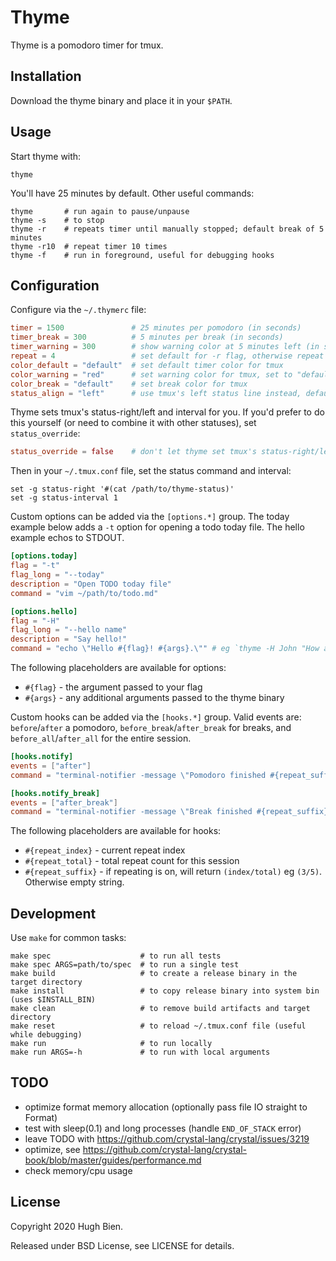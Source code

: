 # Thyme

Thyme is a pomodoro timer for tmux.

## Installation

Download the thyme binary and place it in your `$PATH`.

## Usage

Start thyme with:

```
thyme
```

You'll have 25 minutes by default. Other useful commands:

```
thyme       # run again to pause/unpause
thyme -s    # to stop
thyme -r    # repeats timer until manually stopped; default break of 5 minutes
thyme -r10  # repeat timer 10 times
thyme -f    # run in foreground, useful for debugging hooks
```

## Configuration

Configure via the `~/.thymerc` file:

```toml
timer = 1500               # 25 minutes per pomodoro (in seconds)
timer_break = 300          # 5 minutes per break (in seconds)
timer_warning = 300        # show warning color at 5 minutes left (in seconds)
repeat = 4                 # set default for -r flag, otherwise repeat indefinitely
color_default = "default"  # set default timer color for tmux
color_warning = "red"      # set warning color for tmux, set to "default" to disable
color_break = "default"    # set break color for tmux
status_align = "left"      # use tmux's left status line instead, defaults to "right"
```

Thyme sets tmux's status-right/left and interval for you. If you'd prefer to do this yourself (or
need to combine it with other statuses), set `status_override`:

```toml
status_override = false    # don't let thyme set tmux's status-right/left/interval
```

Then in your `~/.tmux.conf` file, set the status command and interval:

```
set -g status-right '#(cat /path/to/thyme-status)'
set -g status-interval 1
```

Custom options can be added via the `[options.*]` group. The today example below adds a `-t` option
for opening a todo today file. The hello example echos to STDOUT.

```toml
[options.today]
flag = "-t"
flag_long = "--today"
description = "Open TODO today file"
command = "vim ~/path/to/todo.md"

[options.hello]
flag = "-H"
flag_long = "--hello name"
description = "Say hello!"
command = "echo \"Hello #{flag}! #{args}.\"" # eg `thyme -H John "How are you?"`
```

The following placeholders are available for options:

* `#{flag}` - the argument passed to your flag
* `#{args}` - any additional arguments passed to the thyme binary

Custom hooks can be added via the `[hooks.*]` group. Valid events are: `before`/`after` a pomodoro,
`before_break`/`after_break` for breaks, and `before_all`/`after_all` for the entire session.

```toml
[hooks.notify]
events = ["after"]
command = "terminal-notifier -message \"Pomodoro finished #{repeat_suffix}\" -title \"thyme\""

[hooks.notify_break]
events = ["after_break"]
command = "terminal-notifier -message \"Break finished #{repeat_suffix}\" -title \"thyme\""
```

The following placeholders are available for hooks:

* `#{repeat_index}` - current repeat index
* `#{repeat_total}` - total repeat count for this session
* `#{repeat_suffix}` - if repeating is on, will return `(index/total)` eg `(3/5)`. Otherwise empty string.

## Development

Use `make` for common tasks:

```
make spec                    # to run all tests
make spec ARGS=path/to/spec  # to run a single test
make build                   # to create a release binary in the target directory
make install                 # to copy release binary into system bin (uses $INSTALL_BIN)
make clean                   # to remove build artifacts and target directory
make reset                   # to reload ~/.tmux.conf file (useful while debugging)
make run                     # to run locally
make run ARGS=-h             # to run with local arguments
```

## TODO

* optimize format memory allocation (optionally pass file IO straight to Format)
* test with sleep(0.1) and long processes (handle `END_OF_STACK` error)
* leave TODO with <https://github.com/crystal-lang/crystal/issues/3219>
* optimize, see <https://github.com/crystal-lang/crystal-book/blob/master/guides/performance.md>
* check memory/cpu usage

## License

Copyright 2020 Hugh Bien.

Released under BSD License, see LICENSE for details.
